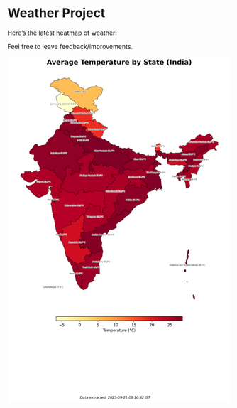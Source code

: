 # Weather Project

Here’s the latest heatmap of weather:

Feel free to leave feedback/improvements.

![India Heatmap](docs/assets/india_heatmap.png?v=CF65A3)
